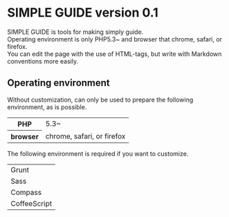 SIMPLE GUIDE version 0.1
================================================================================

SIMPLE GUIDE is tools for making simply guide.  
Operating environment is only PHP5.3~ and browser that chrome, safari, or firefox.  
You can edit the page with the use of HTML-tags, but write with Markdown conventions more easily.  

Operating environment
--------------------------------------------------------------------------------

Without customization, can only be used to prepare the following environment, as is possible.

<table>
<tr>
<th>PHP</th>
<td>5.3~</td>
</tr>
<tr>
<th>browser</th>
<td>chrome, safari, or firefox</td>
</tr>
</table>

The following environment is required if you want to customize.

<table>
<tr>
<td>Grunt</td>
</tr><tr>
<td>Sass</td>
</tr><tr>
<td>Compass</td>
</tr><tr>
<td>CoffeeScript</td>
</tr>
</table>
